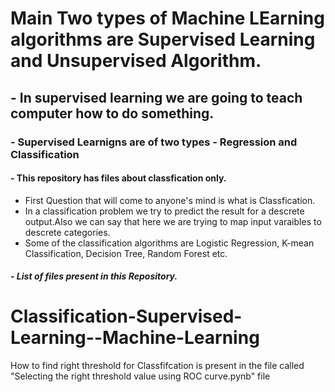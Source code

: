 # Main Two types of Machine LEarning algorithms are Supervised Learning and Unsupervised Algorithm.

## - In supervised learning we are going to teach computer how to do something.
### - Supervised Learnigns are of two types - Regression and Classification
#### - This repository has files about classfication only.

- First Question that will come to anyone's mind is what is Classfication.
- In a classification problem we try to predict the result for a descrete output.Also we can say that here we are trying to map input varaibles to descrete categories.
- Some of the classification algorithms are Logistic Regression, K-mean Classification, Decision Tree, Random Forest etc.

##### - List of files present in this Repository.
# Classification-Supervised-Learning--Machine-Learning
How to find right threshold for Classfifcation is present in the file called "Selecting the right threshold value using ROC curve.pynb" file
